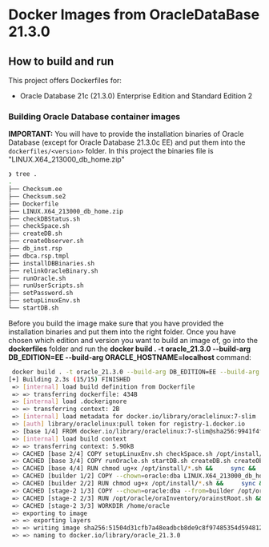 # Docker Images from OracleDataBase 21.3.0

## How to build and run

This project offers Dockerfiles for:

* Oracle Database 21c (21.3.0) Enterprise Edition and Standard Edition 2

### Building Oracle Database container images

**IMPORTANT:** You will have to provide the installation binaries of Oracle Database (except for Oracle Database 21.3.0c EE) and put them into the `dockerfiles/<version>` folder. In this project the binaries file is "LINUX.X64_213000_db_home.zip"


```bash
❯ tree .
.
├── Checksum.ee
├── Checksum.se2
├── Dockerfile
├── LINUX.X64_213000_db_home.zip
├── checkDBStatus.sh
├── checkSpace.sh
├── createDB.sh
├── createObserver.sh
├── db_inst.rsp
├── dbca.rsp.tmpl
├── installDBBinaries.sh
├── relinkOracleBinary.sh
├── runOracle.sh
├── runUserScripts.sh
├── setPassword.sh
├── setupLinuxEnv.sh
└── startDB.sh
```

Before you build the image make sure that you have provided the installation binaries and put them into the right folder. Once you have chosen which edition and version you want to build an image of, go into the **dockerfiles** folder and run the **docker build . -t oracle_21.3.0 --build-arg DB_EDITION=EE --build-arg ORACLE_HOSTNAME=localhost** command:

```bash
 docker build . -t oracle_21.3.0 --build-arg DB_EDITION=EE --build-arg ORACLE_HOSTNAME=localhost
[+] Building 2.3s (15/15) FINISHED
 => [internal] load build definition from Dockerfile                                                                                                                       0.0s
 => => transferring dockerfile: 434B                                                                                                                                       0.0s
 => [internal] load .dockerignore                                                                                                                                          0.0s
 => => transferring context: 2B                                                                                                                                            0.0s
 => [internal] load metadata for docker.io/library/oraclelinux:7-slim                                                                                                      2.2s
 => [auth] library/oraclelinux:pull token for registry-1.docker.io                                                                                                         0.0s
 => [base 1/4] FROM docker.io/library/oraclelinux:7-slim@sha256:9941f4f558d0e6892901263cd2670f6c95978c2699c1947aaa32c2361004fa45                                           0.0s
 => [internal] load build context                                                                                                                                          0.0s
 => => transferring context: 5.90kB                                                                                                                                        0.0s
 => CACHED [base 2/4] COPY setupLinuxEnv.sh checkSpace.sh /opt/install/                                                                                                    0.0s
 => CACHED [base 3/4] COPY runOracle.sh startDB.sh createDB.sh createObserver.sh dbca.rsp.tmpl setPassword.sh checkDBStatus.sh runUserScripts.sh relinkOracleBinary.sh /o  0.0s
 => CACHED [base 4/4] RUN chmod ug+x /opt/install/*.sh &&     sync &&     /opt/install/checkSpace.sh &&     /opt/install/setupLinuxEnv.sh &&     rm -rf /opt/install       0.0s
 => CACHED [builder 1/2] COPY --chown=oracle:dba LINUX.X64_213000_db_home.zip db_inst.rsp installDBBinaries.sh /opt/install/                                               0.0s
 => CACHED [builder 2/2] RUN chmod ug+x /opt/install/*.sh &&     sync &&     /opt/install/installDBBinaries.sh ee                                                          0.0s
 => CACHED [stage-2 1/3] COPY --chown=oracle:dba --from=builder /opt/oracle /opt/oracle                                                                                    0.0s
 => CACHED [stage-2 2/3] RUN /opt/oracle/oraInventory/orainstRoot.sh &&     /opt/oracle/product/21c/dbhome_1/root.sh                                                       0.0s
 => CACHED [stage-2 3/3] WORKDIR /home/oracle                                                                                                                              0.0s
 => exporting to image                                                                                                                                                     0.0s
 => => exporting layers                                                                                                                                                    0.0s
 => => writing image sha256:51504d31cfb7a48eadbcb8de9c8f97485354d59481269b6a9d852e807a249ad8                                                                               0.0s
 => => naming to docker.io/library/oracle_21.3.0
```

